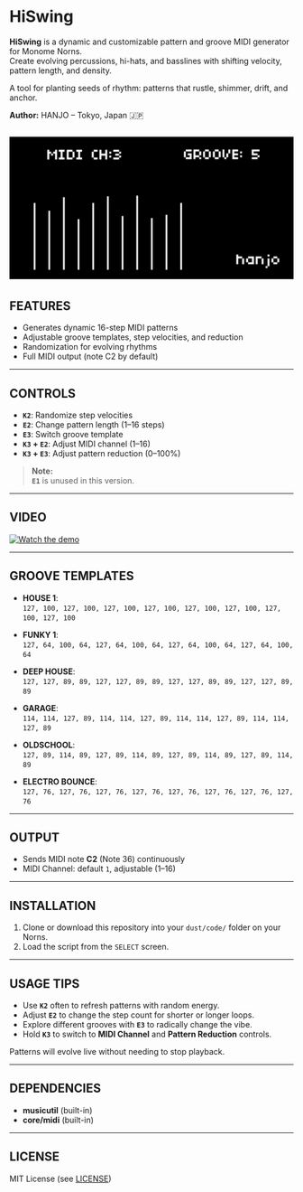 # **HiSwing**

**HiSwing** is a dynamic and customizable pattern and groove MIDI generator for Monome Norns.  
Create evolving percussions, hi-hats, and basslines with shifting velocity, pattern length, and density.

A tool for planting seeds of rhythm: patterns that rustle, shimmer, drift, and anchor.

**Author:** HANJO – Tokyo, Japan 🇯🇵

![Alt text](./Hiswing.png)
---

## **FEATURES**

- Generates dynamic 16-step MIDI patterns
- Adjustable groove templates, step velocities, and reduction
- Randomization for evolving rhythms
- Full MIDI output (note C2 by default)

---

## **CONTROLS**

- **`K2`**: Randomize step velocities
- **`E2`**: Change pattern length (1–16 steps)
- **`E3`**: Switch groove template
- **`K3` + `E2`**: Adjust MIDI channel (1–16)
- **`K3` + `E3`**: Adjust pattern reduction (0–100%)

> **Note:**  
> **`E1`** is unused in this version.

---

## **VIDEO**

[![Watch the demo](https://img.youtube.com/vi/_qFI1p-oa7s/maxresdefault.jpg)](https://www.youtube.com/watch?v=_qFI1p-oa7s&t=29s)

---

## **GROOVE TEMPLATES**

- **HOUSE 1**:  
  `127, 100, 127, 100, 127, 100, 127, 100, 127, 100, 127, 100, 127, 100, 127, 100`

- **FUNKY 1**:  
  `127, 64, 100, 64, 127, 64, 100, 64, 127, 64, 100, 64, 127, 64, 100, 64`

- **DEEP HOUSE**:  
  `127, 127, 89, 89, 127, 127, 89, 89, 127, 127, 89, 89, 127, 127, 89, 89`

- **GARAGE**:  
  `114, 114, 127, 89, 114, 114, 127, 89, 114, 114, 127, 89, 114, 114, 127, 89`

- **OLDSCHOOL**:  
  `127, 89, 114, 89, 127, 89, 114, 89, 127, 89, 114, 89, 127, 89, 114, 89`

- **ELECTRO BOUNCE**:  
  `127, 76, 127, 76, 127, 76, 127, 76, 127, 76, 127, 76, 127, 76, 127, 76`

---

## **OUTPUT**

- Sends MIDI note **C2** (Note 36) continuously
- MIDI Channel: default `1`, adjustable (1–16)

---

## **INSTALLATION**

1. Clone or download this repository into your `dust/code/` folder on your Norns.
2. Load the script from the `SELECT` screen.

---

## **USAGE TIPS**

- Use **`K2`** often to refresh patterns with random energy.
- Adjust **`E2`** to change the step count for shorter or longer loops.
- Explore different grooves with **`E3`** to radically change the vibe.
- Hold **`K3`** to switch to **MIDI Channel** and **Pattern Reduction** controls.

Patterns will evolve live without needing to stop playback.

---

## **DEPENDENCIES**

- **musicutil** (built-in)
- **core/midi** (built-in)

---

## **LICENSE**

MIT License (see [LICENSE](./LICENSE))

